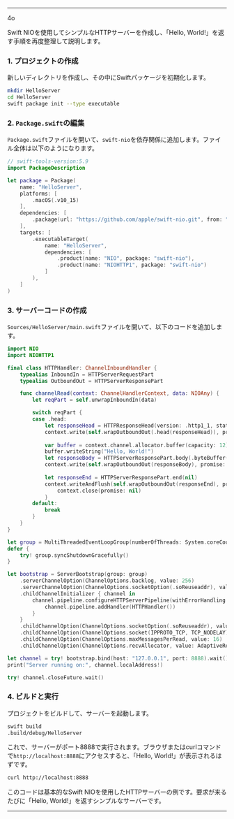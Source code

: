 

---
4o

Swift NIOを使用してシンプルなHTTPサーバーを作成し、「Hello, World!」を返す手順を再度整理して説明します。

### 1. プロジェクトの作成

新しいディレクトリを作成し、その中にSwiftパッケージを初期化します。

```bash
mkdir HelloServer
cd HelloServer
swift package init --type executable
```

### 2. `Package.swift`の編集

`Package.swift`ファイルを開いて、`swift-nio`を依存関係に追加します。ファイル全体は以下のようになります。

```swift
// swift-tools-version:5.9
import PackageDescription

let package = Package(
    name: "HelloServer",
    platforms: [
        .macOS(.v10_15)
    ],
    dependencies: [
        .package(url: "https://github.com/apple/swift-nio.git", from: "2.0.0"),
    ],
    targets: [
        .executableTarget(
            name: "HelloServer",
            dependencies: [
                .product(name: "NIO", package: "swift-nio"),
                .product(name: "NIOHTTP1", package: "swift-nio")
            ]
        ),
    ]
)
```

### 3. サーバーコードの作成

`Sources/HelloServer/main.swift`ファイルを開いて、以下のコードを追加します。

```swift
import NIO
import NIOHTTP1

final class HTTPHandler: ChannelInboundHandler {
    typealias InboundIn = HTTPServerRequestPart
    typealias OutboundOut = HTTPServerResponsePart

    func channelRead(context: ChannelHandlerContext, data: NIOAny) {
        let reqPart = self.unwrapInboundIn(data)

        switch reqPart {
        case .head:
            let responseHead = HTTPResponseHead(version: .http1_1, status: .ok)
            context.write(self.wrapOutboundOut(.head(responseHead)), promise: nil)
            
            var buffer = context.channel.allocator.buffer(capacity: 12)
            buffer.writeString("Hello, World!")
            let responseBody = HTTPServerResponsePart.body(.byteBuffer(buffer))
            context.write(self.wrapOutboundOut(responseBody), promise: nil)
            
            let responseEnd = HTTPServerResponsePart.end(nil)
            context.writeAndFlush(self.wrapOutboundOut(responseEnd), promise: nil).whenComplete { _ in
                context.close(promise: nil)
            }
        default:
            break
        }
    }
}

let group = MultiThreadedEventLoopGroup(numberOfThreads: System.coreCount)
defer {
    try! group.syncShutdownGracefully()
}

let bootstrap = ServerBootstrap(group: group)
    .serverChannelOption(ChannelOptions.backlog, value: 256)
    .serverChannelOption(ChannelOptions.socketOption(.soReuseaddr), value: 1)
    .childChannelInitializer { channel in
        channel.pipeline.configureHTTPServerPipeline(withErrorHandling: true).flatMap {
            channel.pipeline.addHandler(HTTPHandler())
        }
    }
    .childChannelOption(ChannelOptions.socketOption(.soReuseaddr), value: 1)
    .childChannelOption(ChannelOptions.socket(IPPROTO_TCP, TCP_NODELAY), value: 1)
    .childChannelOption(ChannelOptions.maxMessagesPerRead, value: 16)
    .childChannelOption(ChannelOptions.recvAllocator, value: AdaptiveRecvByteBufferAllocator())

let channel = try! bootstrap.bind(host: "127.0.0.1", port: 8888).wait()
print("Server running on:", channel.localAddress!)

try! channel.closeFuture.wait()
```

### 4. ビルドと実行

プロジェクトをビルドして、サーバーを起動します。

```bash
swift build
.build/debug/HelloServer
```

これで、サーバーがポート8888で実行されます。ブラウザまたはcurlコマンドで`http://localhost:8888`にアクセスすると、「Hello, World!」が表示されるはずです。

```bash
curl http://localhost:8888
```

このコードは基本的なSwift NIOを使用したHTTPサーバーの例です。要求が来るたびに「Hello, World!」を返すシンプルなサーバーです。

---
